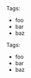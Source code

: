 <section>
  <span>Tags:</span>
  <ul class="au-tags">
    <li>foo</li>
    <li>bar</li>
    <li>baz</li>
  </ul>
</section>

<div class="au-body au-body--dark">
  <span>Tags:</span>
  <ul class="au-tags au-tags--dark">
    <li>foo</li>
    <li>bar</li>
    <li>baz</li>
  </ul>
</div>
